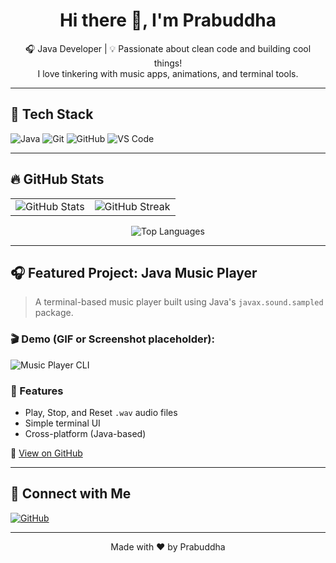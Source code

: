 <h1 align="center">Hi there 👋, I'm Prabuddha</h1>

<p align="center">
  🎧 Java Developer | 💡 Passionate about clean code and building cool things! <br>
  I love tinkering with music apps, animations, and terminal tools. <br>
</p>

---

## 🔧 Tech Stack

![Java](https://img.shields.io/badge/Java-ED8B00?style=for-the-badge&logo=java&logoColor=white)
![Git](https://img.shields.io/badge/Git-F05032?style=for-the-badge&logo=git&logoColor=white)
![GitHub](https://img.shields.io/badge/GitHub-000?style=for-the-badge&logo=github&logoColor=white)
![VS Code](https://img.shields.io/badge/VS%20Code-007ACC?style=for-the-badge&logo=visual-studio-code&logoColor=white)

---

## 🔥 GitHub Stats

<table>
  <tr>
    <td>
      <img src="https://github-readme-stats.vercel.app/api?username=prabuddha34&show_icons=true&theme=radical" alt="GitHub Stats" />
    </td>
    <td>
      <img src="https://streak-stats.demolab.com?user=prabuddha34&theme=radical" alt="GitHub Streak" />
    </td>
  </tr>
</table>

<p align="center">
  <img src="https://github-readme-stats.vercel.app/api/top-langs/?username=prabuddha34&layout=compact&theme=radical" alt="Top Languages" />
</p>

---

## 🎧 Featured Project: Java Music Player

> A terminal-based music player built using Java's `javax.sound.sampled` package.

### 🎬 Demo (GIF or Screenshot placeholder):

![Music Player CLI](https://your-demo-link-here.gif) <!-- Replace with actual GIF if available -->

### 🚀 Features

- Play, Stop, and Reset `.wav` audio files
- Simple terminal UI
- Cross-platform (Java-based)

🔗 [View on GitHub](https://github.com/prabuddha34/your-repo-name)

---

## 🤝 Connect with Me

<p>
  <a href="https://github.com/prabuddha34">
    <img src="https://img.shields.io/badge/GitHub-prabuddha34-181717?style=for-the-badge&logo=github" alt="GitHub" />
  </a>
  <!-- Add other social links if you have them -->
</p>

---

<p align="center">
  Made with ❤️ by Prabuddha
</p>

